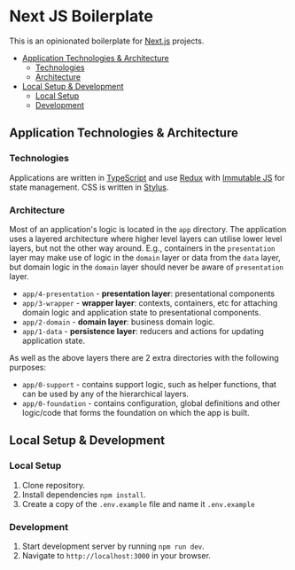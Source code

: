 # Next JS Boilerplate

This is an opinionated boilerplate for [Next.js](https://nextjs.org) projects.

- [Application Technologies & Architecture](#application-technologies--architecture)
    - [Technologies](#technologies)
    - [Architecture](#architecture)
- [Local Setup & Development](#local-setup--development)
    - [Local Setup](#local-setup)
    - [Development](#development)

## Application Technologies & Architecture

### Technologies

Applications are written in [TypeScript](https://www.typescriptlang.org) and use [Redux](https://github.com/reduxjs/react-redux) with [Immutable JS](https://immutable-js.github.io/immutable-js) for state management. CSS is written in [Stylus](http://stylus-lang.com).

### Architecture

Most of an application's logic is located in the `app` directory. The application uses a layered architecture where higher level layers can utilise lower level layers, but not the other way around. E.g., containers in the `presentation` layer may make use of logic in the `domain` layer or data from the `data` layer, but domain logic in the `domain` layer should never be aware of `presentation` layer.

- `app/4-presentation` - **presentation layer**: presentational components
- `app/3-wrapper` - **wrapper layer**: contexts, containers, etc for attaching domain logic and application state to presentational components.
- `app/2-domain` - **domain layer**: business domain logic.
- `app/1-data` - **persistence layer**: reducers and actions for updating application state.

As well as the above layers there are 2 extra directories with the following purposes:

- `app/0-support` - contains support logic, such as helper functions, that can be used by any of the hierarchical layers.
- `app/0-foundation` - contains configuration, global definitions and other logic/code that forms the foundation on which the app is built.

## Local Setup & Development

### Local Setup

1. Clone repository.
2. Install dependencies `npm install`.
3. Create a copy of the `.env.example` file and name it `.env.example`

### Development

1. Start development server by running `npm run dev`.
2. Navigate to `http://localhost:3000` in your browser.
